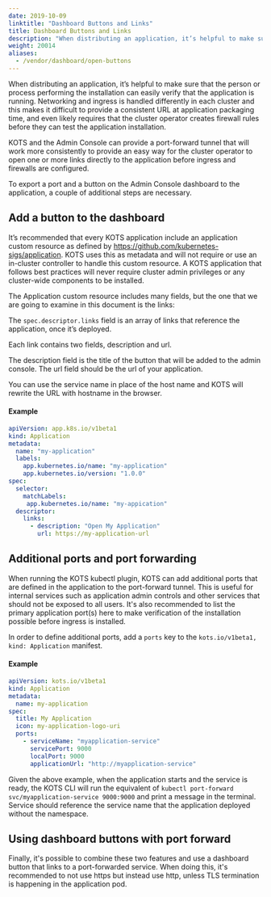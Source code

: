 ```yaml
---
date: 2019-10-09
linktitle: "Dashboard Buttons and Links"
title: Dashboard Buttons and Links
description: "When distributing an application, it’s helpful to make sure that the installer can easily verify that the application is running. Because networking and ingress is possibly handled differently in each cluster, this makes it difficult to provide a consistent URL at application packaging time, and even likely requires that the cluster operator create firewall rules before they can test the application installation."
weight: 20014
aliases: 
  - /vendor/dashboard/open-buttons
---
```


When distributing an application, it’s helpful to make sure that the person or process performing the installation can easily verify that the application is running. 
Networking and ingress is handled differently in each cluster and this makes it difficult to provide a consistent URL at application packaging time, and even likely requires that the cluster operator creates firewall rules before they can test the application installation.

KOTS and the Admin Console can provide a port-forward tunnel that will work more consistently to provide an easy way for the cluster operator to open one or more links directly to the application before ingress and firewalls are configured.

To export a port and a button on the Admin Console dashboard to the application, a couple of additional steps are necessary.

## Add a button to the dashboard

It’s recommended that every KOTS application include an application custom resource as defined by https://github.com/kubernetes-sigs/application. 
KOTS uses this as metadata and will not require or use an in-cluster controller to handle this custom resource.
A KOTS application that follows best practices will never require cluster admin privileges or any cluster-wide components to be installed.

The Application custom resource includes many fields, but the one that we are going to examine in this document is the links:

The `spec.descriptor.links` field is an array of links that reference the application, once it’s deployed. 

Each link contains two fields, description and url.

The description field is the title of the button that will be added to the admin console.
The url field should be the url of your application. 

You can use the service name in place of the host name and KOTS will rewrite the URL with hostname in the browser.

#### Example

```yaml
apiVersion: app.k8s.io/v1beta1
kind: Application
metadata:
  name: "my-application"
  labels:
    app.kubernetes.io/name: "my-application"
    app.kubernetes.io/version: "1.0.0"
spec:
  selector:
    matchLabels:
     app.kubernetes.io/name: "my-appication"
  descriptor:
    links:
      - description: "Open My Application"
        url: https://my-application-url
```

## Additional ports and port forwarding

When running the KOTS kubectl plugin, KOTS can add additional ports that are defined in the application to the port-forward tunnel.
This is useful for internal services such as application admin controls and other services that should not be exposed to all users.
It's also recommended to list the primary application port(s) here to make verification of the installation possible before ingress is installed.

In order to define additional ports, add a `ports` key to the `kots.io/v1beta1, kind: Application` manifest.

#### Example

```yaml
apiVersion: kots.io/v1beta1
kind: Application
metadata:
  name: my-application
spec:
  title: My Application
  icon: my-application-logo-uri
  ports:
    - serviceName: "myapplication-service"
      servicePort: 9000
      localPort: 9000
      applicationUrl: "http://myapplication-service"
 ```

Given the above example, when the application starts and the service is ready, the KOTS CLI will run the equivalent of `kubectl port-forward svc/myapplication-service 9000:9000` and print a message in the terminal.
Service should reference the service name that the application deployed without the namespace.

## Using dashboard buttons with port forward

Finally, it's possible to combine these two features and use a dashboard button that links to a port-forwarded service. 
When doing this, it's recommended to not use https but instead use http, unless TLS termination is happening in the application pod.

